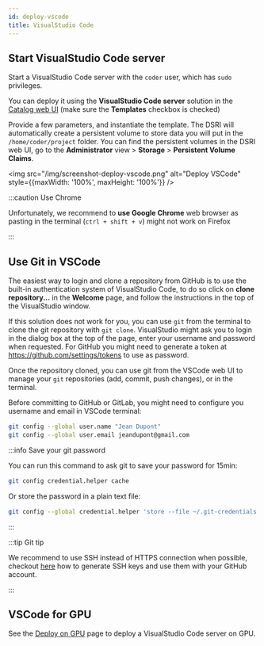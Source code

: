 ```yaml
---
id: deploy-vscode
title: VisualStudio Code
---
```


## Start VisualStudio Code server

Start a VisualStudio Code server with the `coder` user, which has `sudo` privileges.

You can deploy it using the **VisualStudio Code server** solution in the [Catalog web UI](https://console-openshift-console.apps.dsri2.unimaas.nl/console/catalog) (make sure the **Templates** checkbox is checked)

Provide a few parameters, and instantiate the template. The DSRI will automatically create a persistent volume to store data you will put in the `/home/coder/project` folder. You can find the persistent volumes in the DSRI web UI, go to the **Administrator** view > **Storage** > **Persistent Volume Claims**.

<img src="/img/screenshot-deploy-vscode.png" alt="Deploy VSCode" style={{maxWidth: '100%', maxHeight: '100%'}} />

:::caution Use Chrome

Unfortunately, we recommend to **use Google Chrome** web browser as pasting in the terminal (`ctrl + shift + v`) might not work on Firefox

:::

## Use Git in VSCode

The easiest way to login and clone a repository from GitHub is to use the built-in authentication system of VisualStudio Code, to do so click on **clone repository...** in the **Welcome** page, and follow the instructions in the top of the VisualStudio window.

If this solution does not work for you, you can use `git` from the terminal to clone the git repository with `git clone`. VisualStudio might ask you to login in the dialog box at the top of the page, enter your username and password when requested. For GitHub you might need to generate a token at https://github.com/settings/tokens to use as password.

Once the repository cloned, you can use git from the VSCode web UI to manage your `git` repositories (add, commit, push changes), or in the terminal.

Before committing to GitHub or GitLab, you might need to configure you username and email in VSCode terminal:

```bash
git config --global user.name "Jean Dupont"
git config --global user.email jeandupont@gmail.com
```

:::info Save your git password

You can run this command to ask git to save your password for 15min:

```bash
git config credential.helper cache
```

Or store the password in a plain text file:

```bash
git config --global credential.helper 'store --file ~/.git-credentials'
```

:::

:::tip Git tip

We recommend to use SSH instead of HTTPS connection when possible, checkout [here](https://docs.github.com/en/free-pro-team@latest/github/authenticating-to-github/generating-a-new-ssh-key-and-adding-it-to-the-ssh-agent) how to generate SSH keys and use them with your GitHub account.

:::

## VSCode for GPU

See the [Deploy on GPU](/docs/deploy-on-gpu) page to deploy a VisualStudio Code server on GPU.